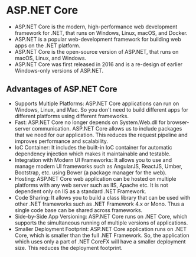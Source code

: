 # ASP.NET Core
- ASP.NET Core is the modern, high-performance web development framework for .NET, that runs on Windows, Linux, macOS, and Docker.
- ASP.NET is a popular web-development framework for building web apps on the .NET platform.
- ASP.NET Core is the open-source version of ASP.NET, that runs on macOS, Linux, and Windows. 
- ASP.NET Core was first released in 2016 and is a re-design of earlier Windows-only versions of ASP.NET.

## Advantages of ASP.NET Core

- Supports Multiple Platforms: ASP.NET Core applications can run on Windows, Linux, and Mac. So you don't need to build different apps for different platforms using different frameworks.
- Fast: ASP.NET Core no longer depends on System.Web.dll for browser-server communication. ASP.NET Core allows us to include packages that we need for our application. This reduces the request pipeline and improves performance and scalability.
- IoC Container: It includes the built-in IoC container for automatic dependency injection which makes it maintainable and testable.
- Integration with Modern UI Frameworks: It allows you to use and manage modern UI frameworks such as AngularJS, ReactJS, Umber, Bootstrap, etc. using Bower (a package manager for the web).
- Hosting: ASP.NET Core web application can be hosted on multiple platforms with any web server such as IIS, Apache etc. It is not dependent only on IIS as a standard .NET Framework.
- Code Sharing: It allows you to build a class library that can be used with other .NET frameworks such as .NET Framework 4.x or Mono. Thus a single code base can be shared across frameworks.
- Side-by-Side App Versioning: ASP.NET Core runs on .NET Core, which supports the simultaneous running of multiple versions of applications.
- Smaller Deployment Footprint: ASP.NET Core application runs on .NET Core, which is smaller than the full .NET Framework. So, the application which uses only a part of .NET CoreFX will have a smaller deployment size. This reduces the deployment footprint.

